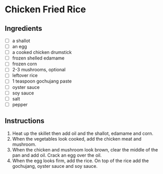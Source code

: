 # Chicken Fried Rice

## Ingredients
- [ ] a shallot
- [ ] an egg
- [ ] a cooked chicken drumstick
- [ ] frozen shelled edamame
- [ ] frozen corn
- [ ] 2-3 mushrooms, optional
- [ ] leftover rice
- [ ] 1 teaspoon gochujang paste
- [ ] oyster sauce
- [ ] soy sauce
- [ ] salt
- [ ] pepper

## Instructions
1. Heat up the skillet then add oil and the shallot, edamame and corn. 
2. When the vegetables look cooked, add the chicken meat and mushroom. 
3. When the chicken and mushroom look brown, clear the middle of the pan and add oil. Crack an egg over the oil. 
4. When the egg looks firm, add the rice. On top of the rice add the gochujang, oyster sauce and soy sauce. 